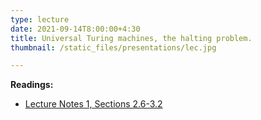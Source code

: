 ```yaml
---
type: lecture
date: 2021-09-14T8:00:00+4:30
title: Universal Turing machines, the halting problem.
thumbnail: /static_files/presentations/lec.jpg

---
```

**Readings:**
- [Lecture Notes 1, Sections 2.6-3.2](http://cs.gmu.edu/~evgenios/teaching/cs600/automata.pdf)
